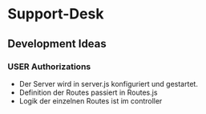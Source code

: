 # Support-Desk

## Development Ideas

### USER Authorizations

- Der Server wird in server.js konfiguriert und gestartet.
- Definition der Routes passiert in Routes.js
- Logik der einzelnen Routes ist im controller

